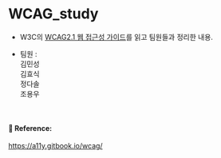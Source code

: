 # WCAG_study

- W3C의 [WCAG2.1 웹 접근성 가이드](https://www.w3.org/WAI/WCAG21/Understanding/)를 읽고 팀원들과 정리한 내용.

- 팀원 :  
  김민성  
  김효식  
  정다솔  
  조용우  

<br/>

#### 📕 Reference:

https://a11y.gitbook.io/wcag/
